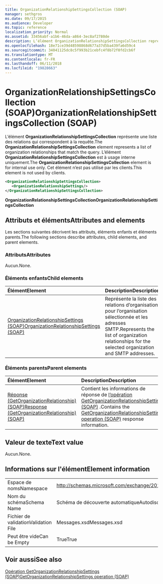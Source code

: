 ```yaml
---
title: OrganizationRelationshipSettingsCollection (SOAP)
manager: sethgros
ms.date: 09/17/2015
ms.audience: Developer
ms.topic: reference
localization_priority: Normal
ms.assetid: 33456abf-a1b6-46da-a864-3ec8af2780de
description: L’élément OrganizationRelationshipSettingsCollection représente une liste des relations qui correspondent à la requête. L’élément OrganizationRelationshipSettingsCollection est à usage interne uniquement. Cet élément n’est pas utilisé par les clients.
ms.openlocfilehash: 18e71ce39d48598868d677a37d5ba439fa6d59c4
ms.sourcegitcommit: 34041125dc8c5f993b21cebfc4f8b72f0fd2cb6f
ms.translationtype: MT
ms.contentlocale: fr-FR
ms.lasthandoff: 06/11/2018
ms.locfileid: "19828663"
---
```

# <a name="organizationrelationshipsettingscollection-soap"></a><span data-ttu-id="05969-105">OrganizationRelationshipSettingsCollection (SOAP)</span><span class="sxs-lookup"><span data-stu-id="05969-105">OrganizationRelationshipSettingsCollection (SOAP)</span></span>

<span data-ttu-id="05969-106">L’élément **OrganizationRelationshipSettingsCollection** représente une liste des relations qui correspondent à la requête.</span><span class="sxs-lookup"><span data-stu-id="05969-106">The **OrganizationRelationshipSettingsCollection** element represents a list of organization relationships that match the query.</span></span> <span data-ttu-id="05969-107">L’élément **OrganizationRelationshipSettingsCollection** est à usage interne uniquement.</span><span class="sxs-lookup"><span data-stu-id="05969-107">The **OrganizationRelationshipSettingsCollection** element is for internal use only.</span></span> <span data-ttu-id="05969-108">Cet élément n’est pas utilisé par les clients.</span><span class="sxs-lookup"><span data-stu-id="05969-108">This element is not used by clients.</span></span> 
  
```XML
<OrganizationRelationshipSettingsCollection>
   <OrganizationRelationshipSettings/>
</OrganizationRelationshipSettingsCollection>
```

 <span data-ttu-id="05969-109">**OrganizationRelationshipSettingsCollection**</span><span class="sxs-lookup"><span data-stu-id="05969-109">**OrganizationRelationshipSettingsCollection**</span></span>
## <a name="attributes-and-elements"></a><span data-ttu-id="05969-110">Attributs et éléments</span><span class="sxs-lookup"><span data-stu-id="05969-110">Attributes and elements</span></span>

<span data-ttu-id="05969-111">Les sections suivantes décrivent les attributs, éléments enfants et éléments parents.</span><span class="sxs-lookup"><span data-stu-id="05969-111">The following sections describe attributes, child elements, and parent elements.</span></span>
  
### <a name="attributes"></a><span data-ttu-id="05969-112">Attributs</span><span class="sxs-lookup"><span data-stu-id="05969-112">Attributes</span></span>

<span data-ttu-id="05969-113">Aucun.</span><span class="sxs-lookup"><span data-stu-id="05969-113">None.</span></span>
  
### <a name="child-elements"></a><span data-ttu-id="05969-114">Éléments enfants</span><span class="sxs-lookup"><span data-stu-id="05969-114">Child elements</span></span>

|<span data-ttu-id="05969-115">**Élément**</span><span class="sxs-lookup"><span data-stu-id="05969-115">**Element**</span></span>|<span data-ttu-id="05969-116">**Description**</span><span class="sxs-lookup"><span data-stu-id="05969-116">**Description**</span></span>|
|:-----|:-----|
|[<span data-ttu-id="05969-117">OrganizationRelationshipSettings (SOAP)</span><span class="sxs-lookup"><span data-stu-id="05969-117">OrganizationRelationshipSettings (SOAP)</span></span>](organizationrelationshipsettings-soap.md) <br/> |<span data-ttu-id="05969-118">Représente la liste des relations d’organisation pour l’organisation sélectionnée et les adresses SMTP.</span><span class="sxs-lookup"><span data-stu-id="05969-118">Represents the list of organization relationships for the selected organization and SMTP addresses.</span></span>  <br/> |
   
### <a name="parent-elements"></a><span data-ttu-id="05969-119">Éléments parents</span><span class="sxs-lookup"><span data-stu-id="05969-119">Parent elements</span></span>

|<span data-ttu-id="05969-120">**Élément**</span><span class="sxs-lookup"><span data-stu-id="05969-120">**Element**</span></span>|<span data-ttu-id="05969-121">**Description**</span><span class="sxs-lookup"><span data-stu-id="05969-121">**Description**</span></span>|
|:-----|:-----|
|[<span data-ttu-id="05969-122">Réponse (GetOrganizationRelationship) (SOAP)</span><span class="sxs-lookup"><span data-stu-id="05969-122">Response (GetOrganizationRelationship) (SOAP)</span></span>](response-getorganizationrelationshipsoap.md) <br/> |<span data-ttu-id="05969-123">Contient les informations de réponse de [l’opération GetOrganizationRelationshipSettings (SOAP)](getorganizationrelationshipsettings-operation-soap.md) .</span><span class="sxs-lookup"><span data-stu-id="05969-123">Contains the [GetOrganizationRelationshipSettings operation (SOAP)](getorganizationrelationshipsettings-operation-soap.md) response information.</span></span>  <br/> |
   
## <a name="text-value"></a><span data-ttu-id="05969-124">Valeur de texte</span><span class="sxs-lookup"><span data-stu-id="05969-124">Text value</span></span>

<span data-ttu-id="05969-125">Aucun.</span><span class="sxs-lookup"><span data-stu-id="05969-125">None.</span></span>
  
## <a name="element-information"></a><span data-ttu-id="05969-126">Informations sur l'élément</span><span class="sxs-lookup"><span data-stu-id="05969-126">Element information</span></span>

|||
|:-----|:-----|
|<span data-ttu-id="05969-127">Espace de noms</span><span class="sxs-lookup"><span data-stu-id="05969-127">Namespace</span></span>  <br/> |http://schemas.microsoft.com/exchange/2010/Autodiscover  <br/> |
|<span data-ttu-id="05969-128">Nom du schéma</span><span class="sxs-lookup"><span data-stu-id="05969-128">Schema Name</span></span>  <br/> |<span data-ttu-id="05969-129">Schéma de découverte automatique</span><span class="sxs-lookup"><span data-stu-id="05969-129">Autodiscover schema</span></span>  <br/> |
|<span data-ttu-id="05969-130">Fichier de validation</span><span class="sxs-lookup"><span data-stu-id="05969-130">Validation File</span></span>  <br/> |<span data-ttu-id="05969-131">Messages.xsd</span><span class="sxs-lookup"><span data-stu-id="05969-131">Messages.xsd</span></span>  <br/> |
|<span data-ttu-id="05969-132">Peut être vide</span><span class="sxs-lookup"><span data-stu-id="05969-132">Can be Empty</span></span>  <br/> |<span data-ttu-id="05969-133">True</span><span class="sxs-lookup"><span data-stu-id="05969-133">True</span></span>  <br/> |
   
## <a name="see-also"></a><span data-ttu-id="05969-134">Voir aussi</span><span class="sxs-lookup"><span data-stu-id="05969-134">See also</span></span>



[<span data-ttu-id="05969-135">Opération GetOrganizationRelationshipSettings (SOAP)</span><span class="sxs-lookup"><span data-stu-id="05969-135">GetOrganizationRelationshipSettings operation (SOAP)</span></span>](getorganizationrelationshipsettings-operation-soap.md)

